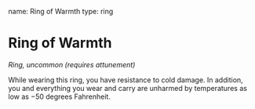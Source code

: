 name: Ring of Warmth
type: ring

# Ring of Warmth 
_Ring, uncommon (requires attunement)_ 

While wearing this ring, you have resistance to cold damage. In addition, you and everything you wear and carry are unharmed by temperatures as low as −50 degrees Fahrenheit. 